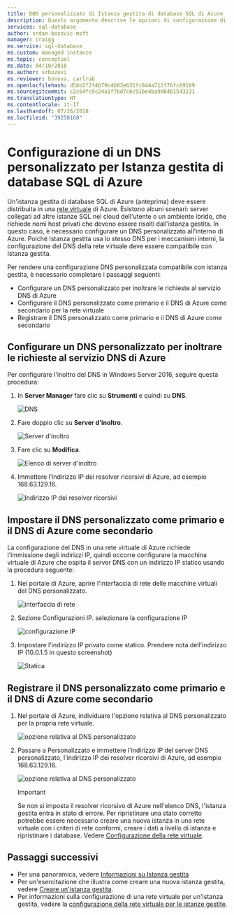 ```yaml
---
title: DNS personalizzato di Istanza gestita di database SQL di Azure | Microsoft Docs
description: Questo argomento descrive le opzioni di configurazione di un DNS personalizzato con un'istanza gestita di database SQL di Azure.
services: sql-database
author: srdan-bozovic-msft
manager: craigg
ms.service: sql-database
ms.custom: managed instance
ms.topic: conceptual
ms.date: 04/10/2018
ms.author: srbozovi
ms.reviewer: bonova, carlrab
ms.openlocfilehash: d5bb2f2f4b79c4b03e631fc844a712f76fc69109
ms.sourcegitcommit: c2c64fc9c24a1f7bd7c6c91be4ba9d64b1543231
ms.translationtype: HT
ms.contentlocale: it-IT
ms.lasthandoff: 07/26/2018
ms.locfileid: "39258168"
---
```

# <a name="configuring-a-custom-dns-for-azure-sql-database-managed-instance"></a>Configurazione di un DNS personalizzato per Istanza gestita di database SQL di Azure

Un'istanza gestita di database SQL di Azure (anteprima) deve essere distribuita in una [rete virtuale](../virtual-network/virtual-networks-overview.md) di Azure. Esistono alcuni scenari: server collegati ad altre istanze SQL nel cloud dell'utente o un ambiente ibrido, che richiede nomi host privati che devono essere risolti dall'istanza gestita. In questo caso, è necessario configurare un DNS personalizzato all'interno di Azure. Poiché Istanza gestita usa lo stesso DNS per i meccanismi interni, la configurazione del DNS della rete virtuale deve essere compatibile con Istanza gestita. 

Per rendere una configurazione DNS personalizzata compatibile con istanza gestita, è necessario completare i passaggi seguenti: 
- Configurare un DNS personalizzato per inoltrare le richieste al servizio DNS di Azure 
- Configurare il DNS personalizzato come primario e il DNS di Azure come secondario per la rete virtuale 
- Registrare il DNS personalizzato come primario e il DNS di Azure come secondario

## <a name="configure-custom-dns-to-forward-requests-to-azure-dns"></a>Configurare un DNS personalizzato per inoltrare le richieste al servizio DNS di Azure 

Per configurare l'inoltro del DNS in Windows Server 2016, seguire questa procedura: 

1. In **Server Manager** fare clic su **Strumenti** e quindi su **DNS**. 

   ![DNS](./media/sql-database-managed-instance-custom-dns/dns.png) 

2. Fare doppio clic su **Server d'inoltro**.

   ![Server d'inoltro](./media/sql-database-managed-instance-custom-dns/forwarders.png) 

3. Fare clic su **Modifica**. 

   ![Elenco di server d'inoltro](./media/sql-database-managed-instance-custom-dns/forwarders-list.png) 

4. Immettere l'indirizzo IP dei resolver ricorsivi di Azure, ad esempio 168.63.129.16.

   ![Indirizzo IP dei resolver ricorsivi](./media/sql-database-managed-instance-custom-dns/recursive-resolvers-ip-address.png) 
 
## <a name="set-up-custom-dns-as-primary-and-azure-dns-as-secondary"></a>Impostare il DNS personalizzato come primario e il DNS di Azure come secondario 
 
La configurazione del DNS in una rete virtuale di Azure richiede l'immissione degli indirizzi IP, quindi occorre configurare la macchina virtuale di Azure che ospita il server DNS con un indirizzo IP statico usando la procedura seguente: 

1. Nel portale di Azure, aprire l'interfaccia di rete delle macchine virtuali del DNS personalizzato.

   ![interfaccia di rete](./media/sql-database-managed-instance-custom-dns/network-interface.png) 

2. Sezione Configurazioni IP. selezionare la configurazione IP 

   ![configurazione IP](./media/sql-database-managed-instance-custom-dns/ip-configuration.png) 


3. Impostare l'indirizzo IP privato come statico. Prendere nota dell'indirizzo IP (10.0.1.5 in questo screenshot) 

   ![Statica](./media/sql-database-managed-instance-custom-dns/static.png) 


## <a name="register-custom-dns-as-primary-and-azure-dns-as-secondary"></a>Registrare il DNS personalizzato come primario e il DNS di Azure come secondario 

1. Nel portale di Azure, individuare l'opzione relativa al DNS personalizzato per la propria rete virtuale.

   ![opzione relativa al DNS personalizzato](./media/sql-database-managed-instance-custom-dns/custom-dns-option.png) 

2. Passare a Personalizzato e immettere l'indirizzo IP del server DNS personalizzato, l'indirizzo IP dei resolver ricorsivi di Azure, ad esempio 168.63.129.16. 

   ![opzione relativa al DNS personalizzato](./media/sql-database-managed-instance-custom-dns/custom-dns-server-ip-address.png) 

   > [!IMPORTANT]
   > Se non si imposta il resolver ricorsivo di Azure nell'elenco DNS, l'istanza gestita entra in stato di errore. Per ripristinare una stato corretto potrebbe essere necessario creare una nuova istanza in una rete virtuale con i criteri di rete conformi, creare i dati a livello di istanza e ripristinare i database. Vedere [Configurazione della rete virtuale](sql-database-managed-instance-vnet-configuration.md).

## <a name="next-steps"></a>Passaggi successivi

- Per una panoramica, vedere [Informazioni su Istanza gestita](sql-database-managed-instance.md)
- Per un'esercitazione che illustra come creare una nuova istanza gestita, vedere [Creare un'istanza gestita](sql-database-managed-instance-create-tutorial-portal.md).
- Per informazioni sulla configurazione di una rete virtuale per un'istanza gestita, vedere la [configurazione della rete virtuale per le istanze gestite](sql-database-managed-instance-vnet-configuration.md).
